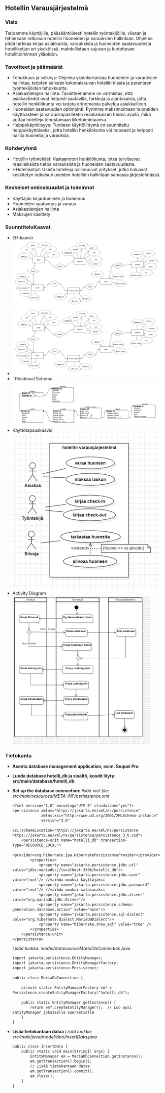 <h2>Hotellin Varausjärjestelmä</h2>

<h3>Visio</h3>
Tarjoamme käyttäjille, pääsääntöisesti hotellin työntekijöille, viisaan ja tehokkaan ratkaisun hotellin huoneiden ja varauksien hallintaan. Ohjelma pitää tarkkaa kirjaa asiakkaista, varauksista ja huoneiden saatavuudesta hotelliketjun eri yksiköissä, mahdollistaen sujuvan ja luotettavan hotellitoiminnan ylläpidon.

<h3>Tavoitteet ja päämäärät</h3>
<ul>
  <li>Tehokkuus ja selkeys: Ohjelma yksinkertaistaa huoneiden ja varauksien hallintaa, tarjoten selkeän kokonaiskuvan hotellin tilasta ja parantaen työntekijöiden tehokkuutta.</li>
  <li>Asiakastietojen hallinta: Tavoitteenamme on varmistaa, että asiakastiedot ovat helposti saatavilla, tarkkoja ja ajantasaisia, jotta hotellin henkilökunta voi tarjota erinomaista palvelua asiakkailleen.</li>
  <li>Huoneiden saatavuuden optimointi: Pyrimme maksimoimaan huoneiden käyttöasteen ja varauskapasiteetin reaaliaikaisen tiedon avulla, mikä auttaa hotelleja tehostamaan liiketoimintaansa.</li>
  <li>Helppokäyttöisyys: Tuotteen käyttöliittymä on suunniteltu helppokäyttöiseksi, jotta hotellin henkilökunta voi nopeasti ja helposti hallita huoneita ja varauksia.</li>
</ul>

<h3>Kohderyhmä</h3>
<ul>
  <li>Hotellin työntekijät: Vastaanoton henkilökunta, jotka tarvitsevat reaaliaikaista tietoa varauksista ja huoneiden saatavuudesta.</li>
  <li>HHotelliketjut: Useita hotelleja hallinnoivat yritykset, jotka haluavat keskitetyn ratkaisun useiden hotellien hallintaan samassa järjestelmässä.</li>

</ul>

<h3>Keskeiset ominaisuudet ja toiminnot</h3>
<ul>
  <li>Käyttäjän kirjautuminen ja todennus</li>
  <li>Huoneiden saatavuus ja varaus</li>
  <li>Asiakastietojen hallinta</li>
  <li>Maksujen käsittely</li>

</ul>

<h3>SuunnitteluKaavat</h3>
<ul>
    <li>
    ER-kaavio</br>
    <img src="src/main/kaavat/ER.png">
    </li>
    <li>
    <img src="src/main/kaavat/ER.png">
    </li>
    <li>'
    Relational Schema</br>
    <img src="src/main/kaavat/relational_schema.png">
    </li>
    <li>
    Käyttötapauskaavio</br>
    <img src="src/main/kaavat/Kayttotapauskaavio.png">
    </li>
    <li>
    Activity Diagram</br>
    <img src="src/main/kaavat/activityDiagram.png">
    </li>
</ul>

<h3>Tietokanta</h3>

- **Asenta database management application, esim. Sequel Pro**
- **Luoda database hotelli_db ja sisältö, koodit löyty: src/main/database/hotelli_db**
- **Set up the database connection:**
    *lisää xml-file: src/main/resources/META-INF/perisistence.xml*
    ```
    <?xml version="1.0" encoding="UTF-8" standalone="yes"?>
    <persistence xmlns="https://jakarta.ee/xml/ns/persistence"
                 xmlns:xsi="http://www.w3.org/2001/XMLSchema-instance"
                 version="3.0"
                 xsi:schemaLocation="https://jakarta.ee/xml/ns/persistence https://jakarta.ee/xml/ns/persistence/persistence_3_0.xsd">
        <persistence-unit name="hotelli_db" transaction-type="RESOURCE_LOCAL">
            <provider>org.hibernate.jpa.HibernatePersistenceProvider</provider>
            <properties>
                <property name="jakarta.persistence.jdbc.url" value="jdbc:mariadb://localhost:3306/hotelli_db"/>
                <property name="jakarta.persistence.jdbc.user" value="root"/> //vaihda omaksi käyttäjäksi
                <property name="jakarta.persistence.jdbc.password" value="root"/> //vaihda omaksi salasanaksi
                <property name="jakarta.persistence.jdbc.driver" value="org.mariadb.jdbc.Driver"/>
                <property name="jakarta.persistence.schema-generation.database.action" value="none"/>
                <property name="jakarta.persistence.sql-dialect" value="org.hibernate.dialect.MariaDBDialect"/>
                <property name="hibernate.show_sql" value="true" />
            </properties>
        </persistence-unit>
    </persistence>
    ```
   *Lisää luokka: model/datasourse/MariaDbConnection.java*

    ```
    import jakarta.persistence.EntityManager;
    import jakarta.persistence.EntityManagerFactory;
    import jakarta.persistence.Persistence;
    
    public class MariaDbConnection {
    
        private static EntityManagerFactory emf = Persistence.createEntityManagerFactory("hotelli_db");
    
        public static EntityManager getInstance() {
            return emf.createEntityManager();  // Luo uusi EntityManager jokaiselle operaatiolle
        }
    }
    ```
   
- **Lisää tietokantaan dataa**
    *Lisää luokka: src/main/java/model/dao/InsertData.java*
    ```
    public class InsertData {
        public static void main(String[] args) {
            EntityManager em = MariaDbConnection.getInstance();
            em.getTransaction().begin();
            // Lisää tietokantaan dataa
            em.getTransaction().commit();
            em.close();
        }
    }
    ```